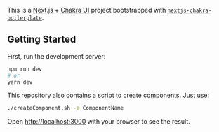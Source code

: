 This is a [Next.js](https://nextjs.org/) + [Chakra UI](https://chakra-ui.com/docs/) project bootstrapped with [`nextjs-chakra-boilerplate`](https://github.com/MiCurran/nextjs-chakra-boilerplate).

## Getting Started

First, run the development server:

```bash
npm run dev
# or
yarn dev
```  
This repository also contains a script to create components. Just use:  

```bash
./createComponent.sh -a ComponentName
```

Open [http://localhost:3000](http://localhost:3000) with your browser to see the result.

